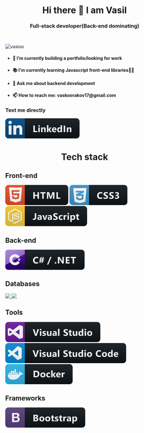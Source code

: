 <h1 align="center"> Hi there 👋 I am Vasil</h1>
<h3 align="center">Full-stack developer(Back-end dominating)</h3>
<br><p align="left">
   <img src="https://komarev.com/ghpvc/?username=vasioo&label=Profile%20views&color=0e75b6&style=flat" alt="vasioo" /> </p>
<ul>
<li><h4>🔭 I’m currently building a portfolio/looking for work<br></h4></li>
<li><h4>📚 I’m currently learning Javascript front-end libraries👨‍💻<br></h4></li>
<li><h4>💬 Ask me about backend development<br></h4></li>
<li><h4>📫 How to reach me: vaskoorakov17@gmail.com<br></h4></li>
</ul>

<h3>Text me directly</h3>
<a  href="https://www.linkedin.com/in/vasil-orakov-6a34a7254/">
   <img src="https://github.com/MikeCodesDotNET/ColoredBadges/blob/master/svg/social/linkedin.svg" alt="example badge" style="vertical-align:top margin:6px 4px">
 </a> 
<h1 align="center">Tech stack</h1>
<h2>Front-end</h2>
 <a href="#">
    <img src="https://raw.githubusercontent.com/MikeCodesDotNET/ColoredBadges/master/svg/dev/languages/html.svg" style="vertical-align:top margin:6px 4px">
  </a>  
  <a href="#">
    <img src="https://github.com/MikeCodesDotNET/ColoredBadges/blob/master/svg/dev/languages/css3.svg" alt="example badge" style="vertical-align:top margin:6px 4px">
  </a>  
  <a href="#">
    <img src="https://github.com/MikeCodesDotNET/ColoredBadges/blob/master/svg/dev/languages/js.svg" alt="example badge" style="vertical-align:top margin:6px 4px">
  </a>  
<h2>Back-end</h2>
 <a href="#">
    <img src="https://github.com/MikeCodesDotNET/ColoredBadges/blob/master/svg/dev/languages/csharp_dotnet.svg" alt="example badge" style="vertical-align:top margin:6px 4px">
  </a> 
  
  <h2>Databases</h2>
  <a href="#">
  <img src="https://camo.githubusercontent.com/3de426aceb1e3852d35ad919cdd74fc9729586ab2387b8065278c7069f0d7a22/68747470733a2f2f63646e2e646973636f72646170702e636f6d2f6174746163686d656e74732f3937353435303830373833333037393837312f313032363739343131363737383033373234382f4d5353514c2e706e67" style="width: 130px; max-width: 100%;" data-canonical-src="https://cdn.discordapp.com/attachments/975450807833079871/1026794116778037248/MSSQL.png">
  </a> 

  <a href="#">
   <img src="https://camo.githubusercontent.com/2e2daf43a7adb23cdd582c362fb8025b5f24e535c39bcb35c448c388c489df1b/68747470733a2f2f63646e2e646973636f72646170702e636f6d2f6174746163686d656e74732f3937353435303830373833333037393837312f3939313239353432303534383532363134302f73716c2e706e67" style="width: 130px; max-width: 100%;" data-canonical-src="https://cdn.discordapp.com/attachments/975450807833079871/991295420548526140/sql.png">
  </a> 
  
  <h2>Tools</h2>
    <a href="#">
    <img src="https://github.com/MikeCodesDotNET/ColoredBadges/blob/master/svg/dev/tools/visualstudio.svg" alt="example badge" style="vertical-align:top margin:6px 4px">
  </a> 
  
   <a href="#">
    <img src="https://github.com/MikeCodesDotNET/ColoredBadges/blob/master/svg/dev/tools/visualstudio_code.svg" alt="example badge" style="vertical-align:top margin:6px 4px">
  </a> 
  
   <a href="#">
    <img src="https://github.com/MikeCodesDotNET/ColoredBadges/blob/master/svg/dev/tools/docker.svg" alt="example badge" style="vertical-align:top margin:6px 4px">
  </a> 
  
  <h2>Frameworks</h2>
    <a href="#">
    <img src="https://github.com/MikeCodesDotNET/ColoredBadges/blob/master/svg/dev/frameworks/bootstrap.svg" alt="example badge" style="vertical-align:top margin:6px 4px">
  </a> 
  
